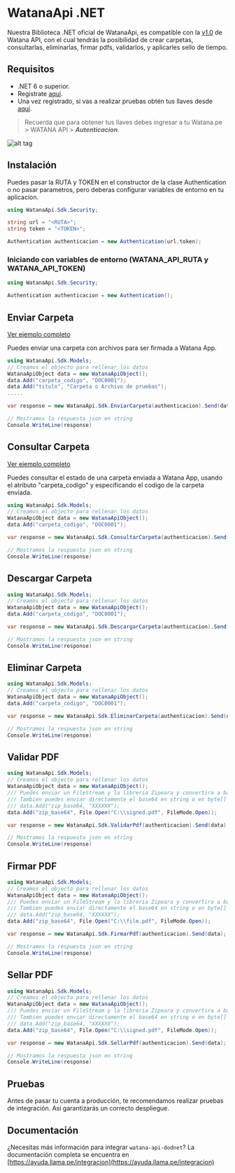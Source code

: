 # WatanaApi .NET


Nuestra Biblioteca .NET oficial de WatanaApi, es compatible con la [v1.0](https://ayuda.llama.pe/integracion/) de Watana API, con el cual tendrás la posibilidad de crear carpetas, consultarlas, eliminarlas, firmar pdfs, validarlos, y aplicarles sello de tiempo.


## Requisitos 

* .NET 6 o superior.
* Registrate [aquí](https://watana.pe/registro).
* Una vez registrado, si vas a realizar pruebas obtén tus llaves desde [aquí](https://watana.pe/auths).

> Recuerda que para obtener tus llaves debes ingresar a tu Watana.pe > WATANA API > ***Autenticacion***.

![alt tag](https://i.imgur.com/6i1moyJ.png)



## Instalación
Puedes pasar la RUTA y TOKEN en el constructor de la clase Authentication o no pasar parametros, pero deberas configurar variables de entorno en tu aplicacion.

```cs
using WatanaApi.Sdk.Security;

string url = "<RUTA>";
string token = "<TOKEN>";

Authentication authenticacion = new Authentication(url,token);
```
### Iniciando con variables de entorno (WATANA_API_RUTA y WATANA_API_TOKEN)
```cs
using WatanaApi.Sdk.Security;

Authentication authenticacion = new Authentication();
```
    

## Enviar Carpeta

[Ver ejemplo completo](/Examples/EnviarCarpeta.cs)

Puedes enviar una carpeta con archivos para ser firmada a Watana App.

```cs
using WatanaApi.Sdk.Models;
// Creamos el objecto para rellenar los datos
WatanaApiObject data = new WatanaApiObject();
data.Add("carpeta_codigo", "DOC0001");
data.Add("titulo", "Carpeta o Archivo de pruebas");
.....

var response = new WatanaApi.Sdk.EnviarCarpeta(authenticacion).Send(data);

// Mostramos la respuesta json en string
Console.WriteLine(response)
```

## Consultar Carpeta

[Ver ejemplo completo](/Examples/ConsultarCarpeta.cs)

Puedes consultar el estado de una carpeta enviada a Watana App, usando el atributo "carpeta_codigo" y especificando el codigo de la carpeta enviada.

```cs
using WatanaApi.Sdk.Models;
// Creamos el objecto para rellenar los datos
WatanaApiObject data = new WatanaApiObject();
data.Add("carpeta_codigo", "DOC0001");

var response = new WatanaApi.Sdk.ConsultarCarpeta(authenticacion).Send(data);

// Mostramos la respuesta json en string
Console.WriteLine(response)
```
## Descargar Carpeta

```cs
using WatanaApi.Sdk.Models;
// Creamos el objecto para rellenar los datos
WatanaApiObject data = new WatanaApiObject();
data.Add("carpeta_codigo", "DOC0001");

var response = new WatanaApi.Sdk.DescargarCarpeta(authenticacion).Send(data);

// Mostramos la respuesta json en string
Console.WriteLine(response)
```

## Eliminar Carpeta

```cs
using WatanaApi.Sdk.Models;
// Creamos el objecto para rellenar los datos
WatanaApiObject data = new WatanaApiObject();
data.Add("carpeta_codigo", "DOC0001");

var response = new WatanaApi.Sdk.EliminarCarpeta(authenticacion).Send(data);

// Mostramos la respuesta json en string
Console.WriteLine(response)
```

## Validar PDF

```cs
using WatanaApi.Sdk.Models;
// Creamos el objecto para rellenar los datos
WatanaApiObject data = new WatanaApiObject();
/// Puedes enviar un FileStream y la libreria Zipeara y convertira a base64 automaticamente.
/// Tambien puedes enviar directamente el base64 en string o en byte[] (En este caso se sobreentiende que ya lo has zipeado y la libreria no hara)
/// data.Add("zip_base64, "XXXXXX");
data.Add("zip_base64", File.Open("C:\\signed.pdf", FileMode.Open));

var response = new WatanaApi.Sdk.ValidarPdf(authenticacion).Send(data);

// Mostramos la respuesta json en string
Console.WriteLine(response)
```

## Firmar PDF

```cs
using WatanaApi.Sdk.Models;
// Creamos el objecto para rellenar los datos
WatanaApiObject data = new WatanaApiObject();
/// Puedes enviar un FileStream y la libreria Zipeara y convertira a base64 automaticamente.
/// Tambien puedes enviar directamente el base64 en string o en byte[] (En este caso se sobreentiende que ya lo has zipeado y la libreria no hara)
/// data.Add("zip_base64, "XXXXXX");
data.Add("zip_base64", File.Open("C:\\file.pdf", FileMode.Open));

var response = new WatanaApi.Sdk.FirmarPdf(authenticacion).Send(data);

// Mostramos la respuesta json en string
Console.WriteLine(response)
```

## Sellar PDF

```cs
using WatanaApi.Sdk.Models;
// Creamos el objecto para rellenar los datos
WatanaApiObject data = new WatanaApiObject();
/// Puedes enviar un FileStream y la libreria Zipeara y convertira a base64 automaticamente.
/// Tambien puedes enviar directamente el base64 en string o en byte[] (En este caso se sobreentiende que ya lo has zipeado y la libreria no hara)
/// data.Add("zip_base64, "XXXXXX");
data.Add("zip_base64", File.Open("C:\\signed.pdf", FileMode.Open));

var response = new WatanaApi.Sdk.SellarPdf(authenticacion).Send(data);

// Mostramos la respuesta json en string
Console.WriteLine(response)
```

## Pruebas

Antes de pasar tu cuenta a producción, te recomendamos realizar pruebas de integración. Así garantizarás un correcto despliegue.



## Documentación
¿Necesitas más información para integrar `watana-api-dodnet`? La documentación completa se encuentra en [https://ayuda.llama.pe/integracion](https://ayuda.llama.pe/integracion)


